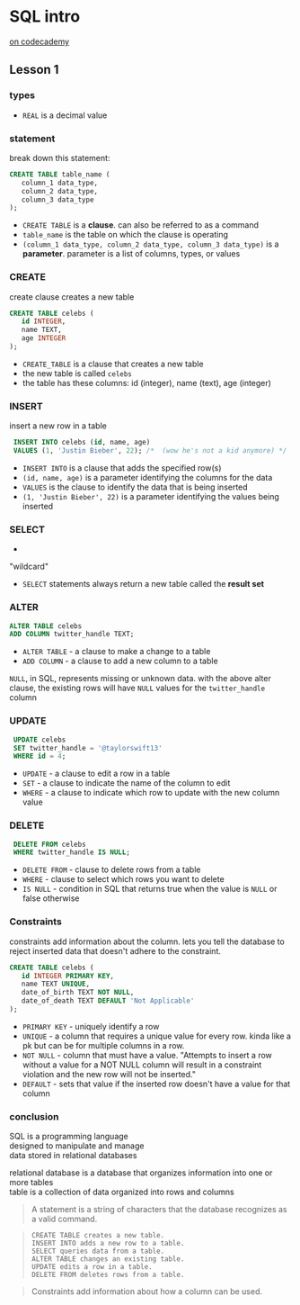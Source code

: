 # SQL intro 
[on codecademy](https://www.codecademy.com/courses/learn-sql)

## Lesson 1

### types
- `REAL` is a decimal value

### statement
break down this statement:
```sql
CREATE TABLE table_name (
   column_1 data_type, 
   column_2 data_type, 
   column_3 data_type
);
```

- `CREATE TABLE` is a **clause**. can also be referred to as a command
- `table_name` is the table on which the clause is operating
- `(column_1 data_type, column_2 data_type, column_3 data_type)` is a **parameter**. parameter is a list of columns, types, or values


### CREATE
create clause creates a new table

```sql
CREATE TABLE celebs (
   id INTEGER, 
   name TEXT, 
   age INTEGER
);
```

- `CREATE_TABLE` is a clause that creates a new table
- the new table is called `celebs`
- the table has these columns: id (integer), name (text), age (integer)

### INSERT
insert a new row in a table

```sql
 INSERT INTO celebs (id, name, age)
 VALUES (1, 'Justin Bieber', 22); /*  (wow he's not a kid anymore) */
 ```

 - `INSERT INTO` is a clause that adds the specified row(s)
 - `(id, name, age)` is a parameter identifying the columns for the data
 - `VALUES` is the clause to identify the data that is being inserted
 - `(1, 'Justin Bieber', 22)` is a parameter identifying the values being inserted

### SELECT
*
"wildcard"

- `SELECT` statements always return a new table called the **result set**

### ALTER
```sql
ALTER TABLE celebs
ADD COLUMN twitter_handle TEXT;
```
- `ALTER TABLE` - a clause to make a change to a table
- `ADD COLUMN` - a clause to add a new column to a table

`NULL`, in SQL, represents missing or unknown data. with the above alter clause, the existing rows will have `NULL` values for the `twitter_handle` column

### UPDATE
```sql
 UPDATE celebs
 SET twitter_handle = '@taylorswift13'
 WHERE id = 4;
```

- `UPDATE` - a clause to edit a row in a table
- `SET` - a clause to indicate the name of the column to edit
- `WHERE` - a clause to indicate which row to update with the new column value

### DELETE
```sql
 DELETE FROM celebs
 WHERE twitter_handle IS NULL;
 ```
 - `DELETE FROM` - clause to delete rows from a table
 - `WHERE` - clause to select which rows you want to delete
 - `IS NULL` - condition in SQL that returns true when the value is `NULL` or false otherwise

### Constraints
constraints add information about the column. lets you tell the database to reject inserted data that doesn't adhere to the constraint.

```sql
CREATE TABLE celebs (
   id INTEGER PRIMARY KEY, 
   name TEXT UNIQUE,
   date_of_birth TEXT NOT NULL,
   date_of_death TEXT DEFAULT 'Not Applicable'
);
```
- `PRIMARY KEY` - uniquely identify a row
- `UNIQUE` - a column that requires a unique value for every row. kinda like a pk but can be for multiple columns in a row.
- `NOT NULL` - column that must have a value. "Attempts to insert a row without a value for a NOT NULL column will result in a constraint violation and the new row will not be inserted."
- `DEFAULT` - sets that value if the inserted row doesn't have a value for that column

### conclusion
SQL is a programming language  
designed to manipulate and manage  
data stored in relational databases  

relational database is a database that organizes information into one or more tables  
table is a collection of data organized into rows and columns

> A statement is a string of characters that the database recognizes as a valid command.

>     CREATE TABLE creates a new table.
>     INSERT INTO adds a new row to a table.
>     SELECT queries data from a table.
>     ALTER TABLE changes an existing table.
>     UPDATE edits a row in a table.
>     DELETE FROM deletes rows from a table.

> Constraints add information about how a column can be used. 
